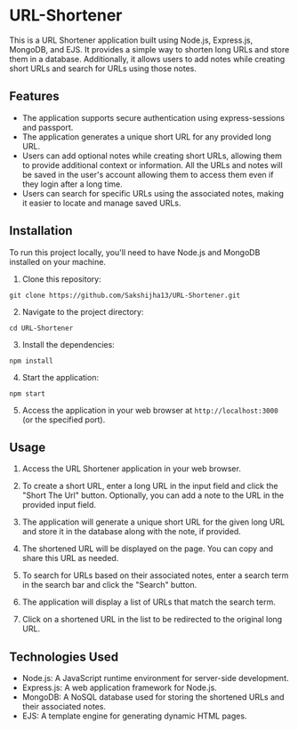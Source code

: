 # URL-Shortener

This is a URL Shortener application built using Node.js, Express.js, MongoDB, and EJS. It provides a simple way to shorten long URLs and store them in a database. Additionally, it allows users to add notes while creating short URLs and search for URLs using those notes.

## Features

- The application supports secure authentication using express-sessions and passport.
- The application generates a unique short URL for any provided long URL.
- Users can add optional notes while creating short URLs, allowing them to provide additional context or information.
  All the URLs and notes will be saved in the user's account allowing them to access them even if they login after a long time.
- Users can search for specific URLs using the associated notes, making it easier to locate and manage saved URLs.

## Installation

To run this project locally, you'll need to have Node.js and MongoDB installed on your machine.

1. Clone this repository:

```
git clone https://github.com/Sakshijha13/URL-Shortener.git
```

2. Navigate to the project directory:

```
cd URL-Shortener
```

3. Install the dependencies:

```
npm install
```

4. Start the application:

```
npm start
```

5. Access the application in your web browser at `http://localhost:3000` (or the specified port).

## Usage

1. Access the URL Shortener application in your web browser.

2. To create a short URL, enter a long URL in the input field and click the "Short The Url" button. Optionally, you can add a note to the URL in the provided input field.

3. The application will generate a unique short URL for the given long URL and store it in the database along with the note, if provided.

4. The shortened URL will be displayed on the page. You can copy and share this URL as needed.

5. To search for URLs based on their associated notes, enter a search term in the search bar and click the "Search" button.

6. The application will display a list of URLs that match the search term.

7. Click on a shortened URL in the list to be redirected to the original long URL.

## Technologies Used

- Node.js: A JavaScript runtime environment for server-side development.
- Express.js: A web application framework for Node.js.
- MongoDB: A NoSQL database used for storing the shortened URLs and their associated notes.
- EJS: A template engine for generating dynamic HTML pages.
